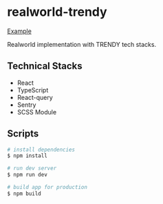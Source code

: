 # realworld-trendy

[Example](https://realworld-trendy.vercel.app/)

Realworld implementation with TRENDY tech stacks.

## Technical Stacks
* React
* TypeScript
* React-query
* Sentry
* SCSS Module

## Scripts

``` bash
# install dependencies
$ npm install

# run dev server
$ npm run dev

# build app for production
$ npm build
```

